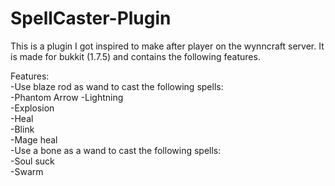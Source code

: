SpellCaster-Plugin
==================
This is a plugin I got inspired to make after player on the wynncraft server. It is made for bukkit (1.7.5) and contains the following features.

Features:  
-Use blaze rod as wand to cast the following spells:  
    -Phantom Arrow
    -Lightning  
    -Explosion  
    -Heal  
    -Blink  
    -Mage heal  
-Use a bone as a wand to cast the following spells:  
    -Soul suck  
    -Swarm
